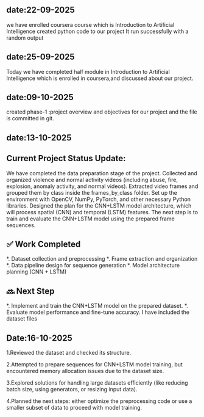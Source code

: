 ## date:22-09-2025 ##

we have enrolled coursera course which is Introduction to Artificial Intelligence
created python code to our project 
It run successfully with a random output

## date:25-09-2025 ##

Today we have completed half module in Introduction to Artificial Intelligence which is enrolled in coursera,and discussed about our project.

## date:09-10-2025 ##

created phase-1 :project overview and objectives for our project and the file is committed in git.


## date:13-10-2025 ##

## Current Project Status Update:
We have completed the data preparation stage of the project.
Collected and organized violence and normal activity videos (including abuse, fire, explosion, anomaly activity, and normal videos).
Extracted video frames and grouped them by class inside the frames_by_class folder.
Set up the environment with OpenCV, NumPy, PyTorch, and other necessary Python libraries.
Designed the plan for the CNN+LSTM model architecture, which will process spatial (CNN) and temporal (LSTM) features.
The next step is to train and evaluate the CNN+LSTM model using the prepared frame sequences.

## ✅ Work Completed

*. Dataset collection and preprocessing
*. Frame extraction and organization
*. Data pipeline design for sequence generation
*. Model architecture planning (CNN + LSTM)

## 🔜 Next Step

*. Implement and train the CNN+LSTM model on the prepared dataset.
*. Evaluate model performance and fine-tune accuracy.
I have included the dataset files 


## Date:16-10-2025

1.Reviewed the dataset and checked its structure.

2.Attempted to prepare sequences for CNN+LSTM model training, but encountered memory allocation issues due to the dataset size.

3.Explored solutions for handling large datasets efficiently (like reducing batch size, using generators, or resizing input data).

4.Planned the next steps: either optimize the preprocessing code or use a smaller subset of data to proceed with model training.